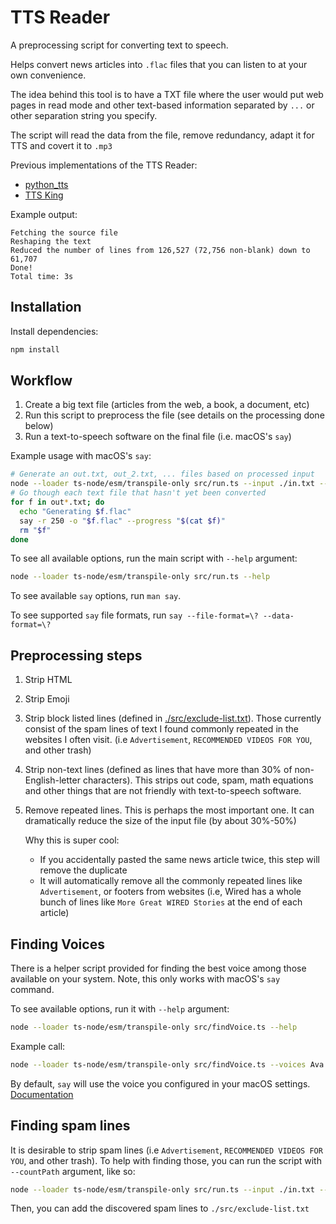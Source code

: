 # TTS Reader

A preprocessing script for converting text to speech.

Helps convert news articles into `.flac` files that you can listen to at your
own convenience.

The idea behind this tool is to have a TXT file where the user would put web
pages in read mode and other text-based information separated by `...` or other
separation string you specify.

The script will read the data from the file, remove redundancy, adapt it for TTS
and covert it to `.mp3`

Previous implementations of the TTS Reader:

- [python_tts](https://github.com/maxpatiiuk/python_tts/)
- [TTS King](https://github.com/maxpatiiuk/tts_king/)

Example output:

```
Fetching the source file
Reshaping the text
Reduced the number of lines from 126,527 (72,756 non-blank) down to 61,707
Done!
Total time: 3s
```

## Installation

Install dependencies:

```sh
npm install
```

## Workflow

1. Create a big text file (articles from the web, a book, a document, etc)
2. Run this script to preprocess the file (see details on the processing done
   below)
3. Run a text-to-speech software on the final file (i.e. macOS's `say`)

Example usage with macOS's `say`:

```sh
# Generate an out.txt, out_2.txt, ... files based on processed input
node --loader ts-node/esm/transpile-only src/run.ts --input ./in.txt --output ./out.txt
# Go though each text file that hasn't yet been converted
for f in out*.txt; do
  echo "Generating $f.flac"
  say -r 250 -o "$f.flac" --progress "$(cat $f)"
  rm "$f"
done
```

To see all available options, run the main script with `--help` argument:

```sh
node --loader ts-node/esm/transpile-only src/run.ts --help
```

To see available `say` options, run `man say`.

To see supported `say` file formats, run `say --file-format=\? --data-format=\?`

## Preprocessing steps

1. Strip HTML
2. Strip Emoji
3. Strip block listed lines (defined in
   [./src/exclude-list.txt](./src/exclude-list.txt)). Those currently consist of
   the spam lines of text I found commonly repeated in the websites I often
   visit. (i.e `Advertisement`, `RECOMMENDED VIDEOS FOR YOU`, and other trash)
4. Strip non-text lines (defined as lines that have more than 30% of
   non-English-letter characters). This strips out code, spam, math equations
   and other things that are not friendly with text-to-speech software.
5. Remove repeated lines. This is perhaps the most important one. It can
   dramatically reduce the size of the input file (by about 30%-50%)

   Why this is super cool:

   - If you accidentally pasted the same news article twice, this step will
     remove the duplicate
   - It will automatically remove all the commonly repeated lines like
     `Advertisement`, or footers from websites (i.e, Wired has a whole bunch of
     lines like `More Great WIRED Stories` at the end of each article)

## Finding Voices

There is a helper script provided for finding the best voice among those
available on your system. Note, this only works with macOS's `say` command.

To see available options, run it with `--help` argument:

```sh
node --loader ts-node/esm/transpile-only src/findVoice.ts --help
```

Example call:

```sh
node --loader ts-node/esm/transpile-only src/findVoice.ts --voices Ava Karen Samantha --speed 200 --text "Hi! Isn't it cool to have a computer talk to you?"
```

By default, `say` will use the voice you configured in your macOS settings.
[Documentation](https://support.apple.com/guide/mac-help/change-spoken-content-settings-accessibility-spch638/mac)

## Finding spam lines

It is desirable to strip spam lines (i.e `Advertisement`,
`RECOMMENDED VIDEOS FOR YOU`, and other trash). To help with finding those, you
can run the script with `--countPath` argument, like so:

```sh
node --loader ts-node/esm/transpile-only src/run.ts --input ./in.txt --countPath ./counted.tsv
```

Then, you can add the discovered spam lines to `./src/exclude-list.txt`
